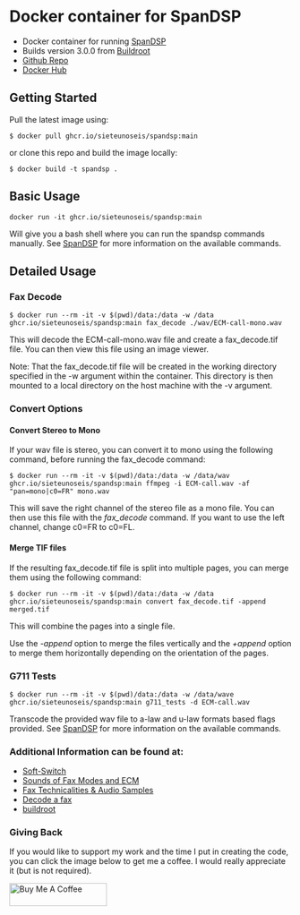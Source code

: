 # Docker container for SpanDSP

- Docker container for running [SpanDSP](https://github.com/freeswitch/spandsp)
- Builds version 3.0.0 from [Buildroot](https://sources.buildroot.net/spandsp/)
- [Github Repo](https://github.com/sieteunoseis/spandsp)
- [Docker Hub](https://hub.docker.com/r/sieteunoseis/spandsp/)

## Getting Started

Pull the latest image using:

```
$ docker pull ghcr.io/sieteunoseis/spandsp:main
```

or clone this repo and build the image locally:

```
$ docker build -t spandsp .
```

## Basic Usage

```
docker run -it ghcr.io/sieteunoseis/spandsp:main
```

Will give you a bash shell where you can run the spandsp commands manually. See [SpanDSP](https://www.soft-switch.org/spandsp-modules.html) for more information on the available commands.

## Detailed Usage

### Fax Decode

```
$ docker run --rm -it -v $(pwd)/data:/data -w /data ghcr.io/sieteunoseis/spandsp:main fax_decode ./wav/ECM-call-mono.wav
```
This will decode the ECM-call-mono.wav file and create a fax_decode.tif file. You can then view this file using an image viewer. 

Note: That the fax_decode.tif file will be created in the working directory specified in the -w argument within the container. This directory is then mounted to a local directory on the host machine with the -v argument.

### Convert Options

#### Convert Stereo to Mono

If your wav file is stereo, you can convert it to mono using the following command, before running the fax_decode command:

```
$ docker run --rm -it -v $(pwd)/data:/data -w /data/wav ghcr.io/sieteunoseis/spandsp:main ffmpeg -i ECM-call.wav -af "pan=mono|c0=FR" mono.wav
```

This will save the right channel of the stereo file as a mono file. You can then use this file with the *fax_decode* command. If you want to use the left channel, change c0=FR to c0=FL.

#### Merge TIF files

If the resulting fax_decode.tif file is split into multiple pages, you can merge them using the following command:

```
$ docker run --rm -it -v $(pwd)/data:/data -w /data ghcr.io/sieteunoseis/spandsp:main convert fax_decode.tif -append merged.tif
```
This will combine the pages into a single file.

Use the *-append* option to merge the files vertically and the *+append* option to merge them horizontally depending on the orientation of the pages.

### G711 Tests

```
$ docker run --rm -it -v $(pwd)/data:/data -w /data/wave ghcr.io/sieteunoseis/spandsp:main g711_tests -d ECM-call.wav
```
Transcode the provided wav file to a-law and u-law formats based flags provided. See [SpanDSP](https://www.soft-switch.org/spandsp-modules.html) for more information on the available commands. 

### Additional Information can be found at:

- [Soft-Switch](https://www.soft-switch.org/)
- [Sounds of Fax Modes and ECM](https://goughlui.com/2013/02/13/sounds-of-fax-modes-and-ecm/)
- [Fax Technicalities & Audio Samples](https://goughlui.com/project-fax/fax-technicalities-audio-samples/)
- [Decode a fax](https://www.journaldulapin.com/2022/10/10/decode-fax/)
- [buildroot](https://sources.buildroot.net/spandsp/)

### Giving Back

If you would like to support my work and the time I put in creating the code, you can click the image below to get me a coffee. I would really appreciate it (but is not required).

<a href="https://www.buymeacoffee.com/automatebldrs" target="_blank"><img src="https://cdn.buymeacoffee.com/buttons/default-orange.png" alt="Buy Me A Coffee" height="41" width="174"></a>